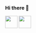 ### Hi there 👋

<!--
**Proencapro7/Proencapro7** is a ✨ _special_ ✨ repository because its `README.md` (this file) appears on your GitHub profile.

Here are some ideas to get you started:

- 🔭 I’m currently working on ... python
- 🌱 I’m currently learning ...
- 👯 I’m looking to collaborate on ...
- 🤔 I’m looking for help with ...
- 💬 Ask me about ...
- 📫 How to reach me: ...
- 😄 Pronouns: ...
- ⚡ Fun fact: ...
-->
 <img loading="lazy" src="https://cdn.jsdelivr.net/gh/devicons/devicon/icons/python/python-original.svg" width="40" height="40"/>
 <img loading="lazy" src="https://cdn.jsdelivr.net/gh/devicons/devicon/icons/javascript/javascript-original.svg" width="40" height="40"/>
